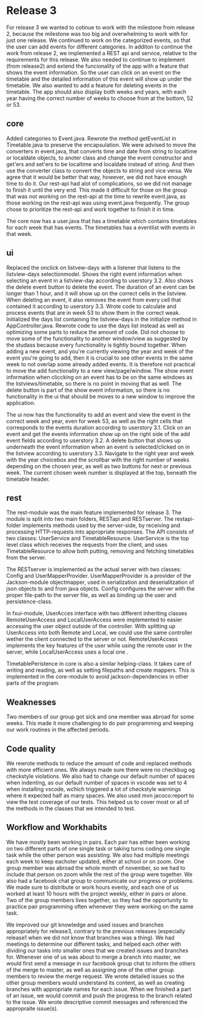# Release 3
For release 3 we wanted to cotinue to work with the milestone from release 2, because the milestone was too big and overwhelming to work with for just one release. We continued to work on the categorized events, so that the user can add events for different categories. In additon to continue the work from release 2, we implemented a REST api and service, relative to the requirements for this release. 
We also needed to continue to implement (from release2) and extend the funcionality of the app with a feature that shows the event information. So the user can click on an event on the timetable and the detailed information of this event will show up under the timetable. We also wanted to add a feature for deleting events in the timetable. The app should also display both weeks and years, with each year having the correct number of weeks to choose from at the bottom, 52 or 53. 

## core
Added categories to Event.java. Rewrote the method getEventList in Timetable.java to preserve the encapsulation.
We were advised to move the converters in event.java, that converts time and date from string to localtime or localdate objects, to anoter class and change the event constructor and get'ers and set'ers to be localtime and localdate instead of string. And then use the converter class to convert the objects to string and vice versa. We agree that it would be better that way, however, we did not have enough time to do it. Our rest-api had alot of complications, so we did not manage to finish it until the very end. This made it difficult for those on the group that was not working on the rest-api at the time to rewrite event.java, as those working on the rest-api was using event.java frequently. The group chose to prioritize the rest-api and work together to finish it in time.

The core now has a user.java that has a timetable which contains timetables for each week that has events. The timetables has a eventlist with events in that week.

## ui
Replaced the onclick on listvew-days with a listener that listens to the listview-days selectionmodel.
Shows the right event information when selecting an event in a listview-day according to userstory 3.2. Also shows the delete event button to delete the event. The duration of an event can be longer than 1 hour, and it will show up on the correct cells in the listview. When deleting an event, it also removes the event from every cell that contained it according to userstory 3.3.
Wrote code to calculate and process events that are in week 53 to show them in the correct weak.
Initialized the days list containing the listview-days in the initialize method in AppController.java. Rewrote code to use the days list instead as well as optimizing some parts to reduce the amount of code.
Did not choose to move some of the functionality to another window/view as suggested by the studass because every functionality is tightly bound together. When adding a new event, and you're currently viewing the year and week of the event you're going to add, then it is crucial to see other events in the same week to not overlap some already added events. It is therefore not practical to move the add functionality to a new view/page/window. The show event information when cliccking on an event has to be on the same windows as the listviews/timetable, so there is no point in moving that as well. The delete button is part of the show event information, so there is no functionality in the ui that should be moves to a new window to improve the application.

The ui now has the functionality to add an event and view the event in the correct week and year, even for week 53, as well as the right cells that corresponds to the events duration according to userstory 3.1. Click on an event and get the events information show up on the right side of the add event fields according to userstory 3.2. A delete button that shows up underneath the event information when an event is selected/clicked on in the listview according to userstory 3.3. Navigate to the right year and week with the year choicebox and the scrollbar with the right number of weeks depending on the chosen year, as well as two buttons for next or previous week. The current chosen week number is displayed at the top, beneath the timetable header.


## rest
The rest-module was the main feature implemented for release 3. The module is split into two main folders, RESTapi and RESTserver. The restapi-folder implements methods used by the server-side, by receiving and processing HTTP-requests into appropriate responses. The API consists of two classes: UserService and TimetableResource. UserService is the top level class which receives the requests from the client, and uses TimetableResource to allow both putting, removing and fetching timetables from the server. 

The RESTserver is implemented as the actual server with two classes: Config and UserMapperProvider. UserMapperProvider is a provider of the Jackson-module objectmapper, used in serialization and deserialitzation of json objects to and from java objects. Config configures the server with the proper file-path to the server file, as well as binding up the user and persistence-class. 

In fxui-module, UserAcces interface with two different inheriting classes RemoteUserAccess and LocalUserAccess were implemented to easier accessing the user object outside of the controller. With splitting up UserAccess into both Remote and Local, we could use the same controller wether the client connected to the server or not. RemoteUserAccess implements the key features of the user while using the remote user in the server, while LocalUserAccess uses a local one .

TimetablePeristence in core is also a similar helping-class. It takes care of writing and reading, as well as setting filepaths and create mappers. This is implemented in the core-module to avoid jackson-dependencies in other parts of the program.

## Weaknesses
Two members of our group got sick and one member was abroad for some weeks. This made it more challenging to do pair programming and keeping our work routines in the affected periods.

## Code quality
We rewrote methods to reduce the amount of code and replaced methods with more efficient ones. We always made sure there were no checkbug og checkstyle violations. We also had to change our default number of spaces when indenting, as our default number of spaces in vscode was set to 4 when installing vscode, wchich triggered a lot of checkstyle warnings where it expected half as many spaces. We also used mvn jacoco:report to view the test coverage of our tests. This helped us to cover most or all of the methods in the classes that we intended to test.

## Workflow and Workhabits
We have mostly been working in pairs. Each pair has either been working on two different parts of one single task or taking turns coding one single task while the other person was assisting. We also had multiple meetings each week to keep eachoter updated, either at school or on zoom. One group member was abroad the whole month of november, so we had to include that person on zoom while the rest of the group were together. We also had a facebook chat group to communicate our progress or problems.
We made sure to distribute or work hours evenly, and each one of us worked at least 10 hours with the project weekly, either in pairs or alone. Two of the group members lives together, so they had the opportunity to practice pair programming often whenever they were working on the same task. 

We improved our git knowledge and used issues and branches appropriately for release3, contrary to the previous releases (especially release1 when we did not know that branches was a thing). We had meetings to determine our different tasks, and helped each other with dividing our tasks into smaller ones that we created issues and branches for. Whenever one of us was about to merge a branch into master, we would first send a message in our facebook group chat to inform the others of the merge to master, as well as assigning one of the other group members to review the merge request. 
We wrote detailed issues so the other group members would understand its content, as well as creating branches with appropriate names for each issue. When we finished a part of an issue, we would commit and push the progress to the branch related to the issue. We wrote descriptive commit messages and referenced the appropraite issue(s).